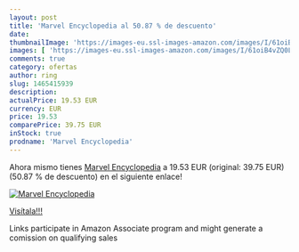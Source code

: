 ```yaml
---
layout: post
title: 'Marvel Encyclopedia al 50.87 % de descuento'
date: 
thumbnailImage: 'https://images-eu.ssl-images-amazon.com/images/I/61oiB4vZQ0L._SL200_.jpg'
images: [ 'https://images-eu.ssl-images-amazon.com/images/I/61oiB4vZQ0L._SL200_.jpg' ]
comments: true
category: ofertas
author: ring
slug: 1465415939
description:
actualPrice: 19.53 EUR
currency: EUR
price: 19.53
comparePrice: 39.75 EUR
inStock: true
prodname: 'Marvel Encyclopedia'
---
```


Ahora mismo tienes [Marvel Encyclopedia](https://www.amazon.es/dp/1465415939/?tag=tolees-21) a 19.53 EUR (original: 39.75 EUR) (50.87 %  de descuento) en el siguiente enlace!

[![Marvel Encyclopedia](https://images-eu.ssl-images-amazon.com/images/I/61oiB4vZQ0L._SL200_.jpg)](https://www.amazon.es/dp/1465415939/?tag=tolees-21)

[Visítala!!!](https://www.amazon.es/dp/1465415939/?tag=tolees-21)

Links participate in Amazon Associate program and might generate a comission on qualifying sales
